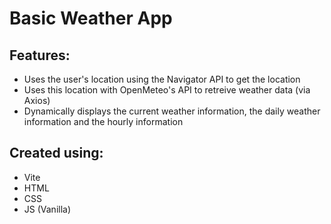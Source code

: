 # Basic Weather App
## Features:
- Uses the user's location using the Navigator API to get the location
- Uses this location with OpenMeteo's API to retreive weather data (via Axios)
- Dynamically displays the current weather information, the daily weather information and the hourly information

## Created using:
- Vite
- HTML
- CSS
- JS (Vanilla)
